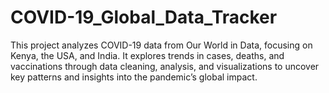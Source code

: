 # COVID-19_Global_Data_Tracker
This project analyzes COVID-19 data from Our World in Data, focusing on Kenya, the USA, and India. It explores trends in cases, deaths, and vaccinations through data cleaning, analysis, and visualizations to uncover key patterns and insights into the pandemic’s global impact.
